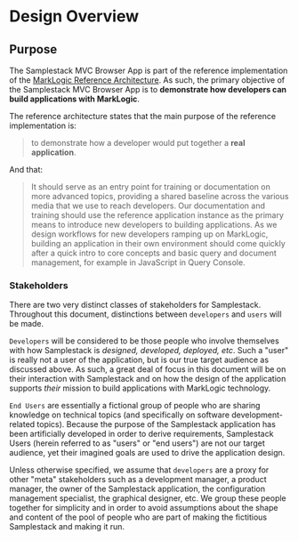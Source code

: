 # Design Overview

## Purpose

The Samplestack MVC Browser App is part of the reference implementation of the [MarkLogic Reference Architecture](https://wiki.marklogic.com/display/rootwiki/MarkLogic+8+Reference+Architecture). As such, the primary objective of the Samplestack MVC Browser App is to **demonstrate how developers can build applications with MarkLogic**.

The reference architecture states that the main purpose of the reference implementation is:

> to demonstrate how a developer would put together a **real application**.

And that:

> It should serve as an entry point for training or documentation on more advanced topics, providing a shared baseline across the various media that we use to reach developers. Our documentation and training should use the reference application instance as the primary means to introduce new developers to building applications. As we design workflows for new developers ramping up on MarkLogic, building an application in their own environment should come quickly after a quick intro to core concepts and basic query and document management, for example in JavaScript in Query Console.

### Stakeholders

There are two very distinct classes of stakeholders for Samplestack.  Throughout this document, distinctions between `developers` and `users` will be made.

`Developers` will be considered to be those people who involve themselves with how Samplestack is *designed, developed, deployed, etc*.  Such a "user" is really not a user of the application, but is our true target audience as discussed above.  As such, a great deal of focus in this document will be on their interaction with Samplestack and on how the design of the application supports *their* mission to build applications with MarkLogic technology.

`End Users` are essentially a fictional group of people who are sharing knowledge on technical topics (and specifically on software development-related topics). Because the purpose of the Samplestack application has been artificially developed in order to derive requirements, Samplestack Users (herein referred to as "users" or "end users") are not our target audience, yet their imagined goals are used to drive the application design.

Unless otherwise specified, we assume that `developers` are a proxy for other "meta" stakeholders such as a development manager, a product manager, the owner of the Samplestack application, the configuration management specialist, the graphical designer, etc.  We group these people together for simplicity and in order to avoid assumptions about the shape and content of the pool of people who are part of making the fictitious Samplestack and making it run.
